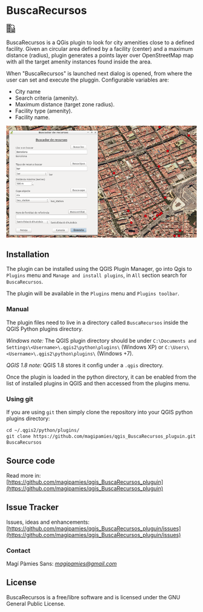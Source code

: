 # BuscaRecursos #

![](icon/icon.png)

BuscaRecursos is a QGis plugin to look for city amenities close to a defined
facility.
Given an circular area defined by a facility (center) and a maximum distance
(radius), plugin generates a points layer over OpenStreetMap map with all the
target amenity instances found inside the area.

When "BuscaRecursos" is launched next dialog is opened, from where the user can
set and execute the pluggin. Configurable variables are:
- City name
- Search criteria (amenity).
- Maximum distance (target zone radius).
- Facility type (amenity).
- Facility name.


![](icon/formulari2.png)


## Installation

The plugin can be installed using the QGIS Plugin Manager, go into Qgis to `Plugins` menu and `Manage and install plugins`, in `All` section search for `BuscaRecursos`.

The plugin will be available in the `Plugins` menu and `Plugins toolbar`.

### Manual

The plugin files need to live in a directory called `BuscaRecursos` inside the QGIS Python plugins directory.

*Windows note:* The QGIS plugin directory should be under `C:\Documents and Settings\<Username>\.qgis2\python\plugins\` (Windows XP) or `C:\Users\<Username>\.qgis2\python\plugins\` (Windows +7).

*QGIS 1.8 note:* QGIS 1.8 stores it config under a `.qgis` directory.

Once the plugin is loaded in the python directory, it can be enabled from the list of installed plugins in QGIS and then accessed from the plugins menu.

### Using git

If you are using `git` then simply clone the repository into your QGIS python plugins directory:

    cd ~/.qgis2/python/plugins/
    git clone https://github.com/magipamies/qgis_BuscaRecursos_pluguin.git BuscaRecursos

## Source code

Read more in: [https://github.com/magipamies/qgis_BuscaRecursos_pluguin](https://github.com/magipamies/qgis_BuscaRecursos_pluguin)


## Issue Tracker

Issues, ideas and enhancements: [https://github.com/magipamies/qgis_BuscaRecursos_pluguin/issues](https://github.com/magipamies/qgis_BuscaRecursos_pluguin/issues)


### Contact

Magí Pàmies Sans: *magipamies@gmail.com*  

## License

BuscaRecursos is a free/libre software and is licensed under the GNU General Public License.

